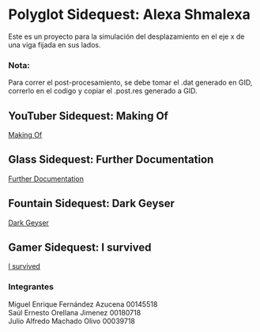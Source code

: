 # Polyglot Sidequest: Alexa Shmalexa

Este es un proyecto para la simulación del desplazamiento en el eje x de una viga fijada en sus lados.

### Nota:

Para correr el post-procesamiento, se debe tomar el .dat generado en GID, correrlo en el codigo y copiar el .post.res generado a GID.

## YouTuber Sidequest: Making Of

[Making Of](https://choosealicense.com/licenses/mit/)

## Glass Sidequest: Further Documentation

[Further Documentation](https://docs.google.com/document/d/12Nsq4sOV18prBeKd4NEVN8Qx27WRDRM8x1Zy3liv3Ro/edit?usp=sharing)

## Fountain Sidequest: Dark Geyser

[Dark Geyser](https://docs.google.com/document/d/1QR8zgFpTk66PGY4LjC-iivw4kYl5bFMcfpt_m4wACxg/edit?usp=sharing)

## Gamer Sidequest: I survived

[I survived](https://drive.google.com/file/d/1fmDT17XCM1wfu0i75sAlYMxfPSEsswjZ/view?usp=sharing)

### Integrantes

Miguel Enrique Fernández Azucena 00145518  
Saúl Ernesto Orellana Jimenez 00180718  
Julio Alfredo Machado Olivo 00039718
